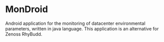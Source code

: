 # MonDroid

Android application for the monitoring of datacenter environmental parameters, written in java language. This application is an alternative for Zenoss RhyBudd.
